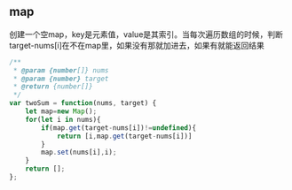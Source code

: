 ## map

创建一个空map，key是元素值，value是其索引。当每次遍历数组的时候，判断target-nums[i]在不在map里，如果没有那就加进去，如果有就能返回结果

```javascript
/**
 * @param {number[]} nums
 * @param {number} target
 * @return {number[]}
 */
var twoSum = function(nums, target) {
    let map=new Map();
    for(let i in nums){
        if(map.get(target-nums[i])!=undefined){
            return [i,map.get(target-nums[i])]
        }
        map.set(nums[i],i);
    }
    return [];
};
```